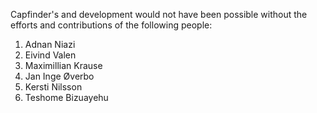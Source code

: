 Capfinder's and development would not have been possible without the efforts and contributions of the following people:

1. Adnan Niazi
2. Eivind Valen
2. Maximillian Krause
3. Jan Inge Øverbo
4. Kersti Nilsson
5. Teshome Bizuayehu
